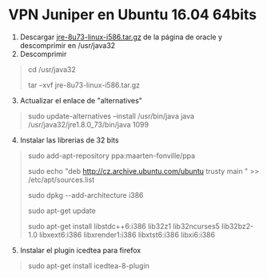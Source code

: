 # VPN Juniper en Ubuntu 16.04 64bits

1. Descargar [jre-8u73-linux-i586.tar.gz](http://www.oracle.com/technetwork/java/javase/downloads/jre8-downloads-2133155.html) de la página de oracle y descomprimir en /usr/java32
2. Descomprimir 

> cd /usr/java32
>
> tar –xvf jre-8u73-linux-i586.tar.gz

3. Actualizar el enlace de "alternatives"

> sudo update-alternatives –install /usr/bin/java java /usr/java32/jre1.8.0_73/bin/java 1099

4. Instalar las librerias de 32 bits
> sudo add-apt-repository ppa:maarten-fonville/ppa
> 
> sudo echo "deb http://cz.archive.ubuntu.com/ubuntu trusty main " >> /etc/apt/sources.list
> 
> sudo dpkg --add-architecture i386
> 
> sudo apt-get update
> 
> sudo apt-get install libstdc++6:i386 lib32z1 lib32ncurses5 lib32bz2-1.0 libxext6:i386 libxrender1:i386 libxtst6:i386 libxi6:i386
> 

5. Instalar el plugin icedtea para firefox
> sudo apt-get install icedtea-8-plugin

